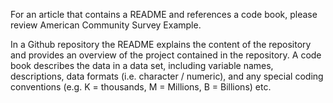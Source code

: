 
For an article that contains a README and references a code book, please review American Community Survey Example.

In a Github repository the README explains the content of the repository and provides an overview of the project contained in the repository. A code book describes the data in a data set, including variable names, descriptions, data formats (i.e. character / numeric), and any special coding conventions (e.g. K = thousands, M = Millions, B = Billions) etc.